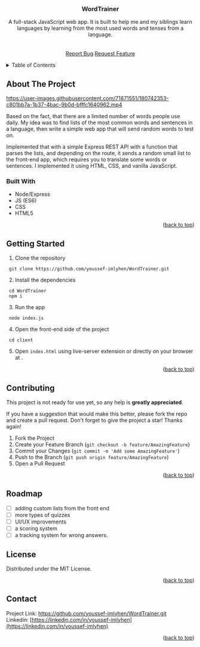 <!-- PROJECT LOGO -->

<div align="center">

<h3 align="center">WordTrainer </h3>

  <p align="center">
A full-stack JavaScript web app. It is built to help me and my siblings learn languages by learning from the most used words and tenses from a language.
    <br />
    <br />
    <br />
    <a href="https://github.com/youssef-imlyhen/WordTrainer.git/issues">Report Bug</a>
    <a href="https://github.com/youssef-imlyhen/WordTrainer.git/">Request Feature</a>
  </p>
</div>



<!-- TABLE OF CONTENTS -->
<details>
  <summary>Table of Contents</summary>
  <ol>
    <li>
      <a href="#about-the-project">About The Project</a>
      <ul>
        <li><a href="#built-with">Built With</a></li>
      </ul>
    </li>
     <li>
      <a href="#getting-started">Getting Started</a>
    </li>
   <li><a href="#contributing">Contributing</a></li>   
     <li>
      <a href="#roadmap">Roadmap</a>
    </li>
    <li><a href="#license">License</a></li>
    <li><a href="#contact">Contact</a></li>
  </ol>
</details>



<!-- ABOUT THE PROJECT -->
## About The Project

https://user-images.githubusercontent.com/71871551/180742353-c801bb7a-1b37-4bac-9b0d-bfffc1640962.mp4

Based on the fact, that there are a limited number of words people use daily. My idea was to find lists of the most common words and sentences in a language, then write a simple web app that will send random words to test on.

Implemented that with a simple Express REST API with a function that parses the lists, and depending on the route, it sends a random small list to the front-end app, which requires you to translate some words or sentences. I implemented it using HTML, CSS, and vanilla JavaScript. 


### Built With
- Node/Express
- JS (ES6)
- CSS
- HTML5
<p align="right">(<a href="#top">back to top</a>)</p>



<!-- GETTING STARTED -->
## Getting Started

1. Clone the repository
```terminal
 git clone https://github.com/youssef-imlyhen/WordTrainer.git
```
2. Install the dependencies 

```terminal
 cd WordTrainer
 npm i
```
3. Run the app
```terminal
 node index.js
```
4. Open the front-end side of the project
```terminal
 cd client

```
5. Open  `index.html` using live-server extension or directly on your browser at .

<p align="right">(<a href="#top">back to top</a>)</p>

<!-- CONTRIBUTING -->
## Contributing

This project is not ready for use yet, so any help is **greatly appreciated**.

If you have a suggestion that would make this better, please fork the repo and create a pull request.
Don't forget to give the project a star! Thanks again!

1. Fork the Project
2. Create your Feature Branch (`git checkout -b feature/AmazingFeature`)
3. Commit your Changes (`git commit -m 'Add some AmazingFeature'`)
4. Push to the Branch (`git push origin feature/AmazingFeature`)
5. Open a Pull Request

<p align="right">(<a href="#top">back to top</a>)</p>


## Roadmap
- [ ] adding custom lists from the front end
- [ ] more types of quizzes
- [ ] UI/UX improvements
- [ ] a scoring system
- [ ] a tracking system for wrong answers.
<!-- LICENSE -->
## License

Distributed under the MIT License.

<p align="right">(<a href="#top">back to top</a>)</p>



<!-- CONTACT -->
## Contact


Project Link: [https://github.com/youssef-imlyhen/WordTrainer.git ](https://github.com/youssef-imlyhen/WordTrainer.git )
<br/>
Linkedin: [https://linkedin.com/in/youssef-imlyhen](https://linkedin.com/in/youssef-imlyhen) 


<p align="right">(<a href="#top">back to top</a>)</p>



[product-screenshot]: WordTrainer.mp4
